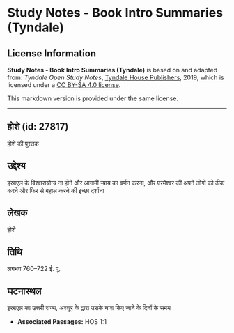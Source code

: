 # Study Notes - Book Intro Summaries (Tyndale)

## License Information

**Study Notes - Book Intro Summaries (Tyndale)** is based on and adapted from: _Tyndale Open Study Notes_, [Tyndale House Publishers](https://tyndaleopenresources.com/), 2019, which is licensed under a [CC BY-SA 4.0 license](https://creativecommons.org/licenses/by-sa/4.0/legalcode.en).

This markdown version is provided under the same license.



--------------------------------

## होशे (id: 27817)

होशे की पुस्तक

उद्देश्य
--------

इस्राएल के विश्वासयोग्य ना होने और आगामी न्याय का वर्णन करना, और परमेश्वर की अपने लोगों को ठीक करने और फिर से बहाल करने की इच्छा दर्शाना

लेखक
----

होशे

तिथि
----

लगभग 760–722 ई. पू.

घटनास्थल
--------

इस्राएल का उत्तरी राज्य, अश्शूर के द्वारा उसके नाश किए जाने के दिनों के समय

* **Associated Passages:** HOS 1:1

